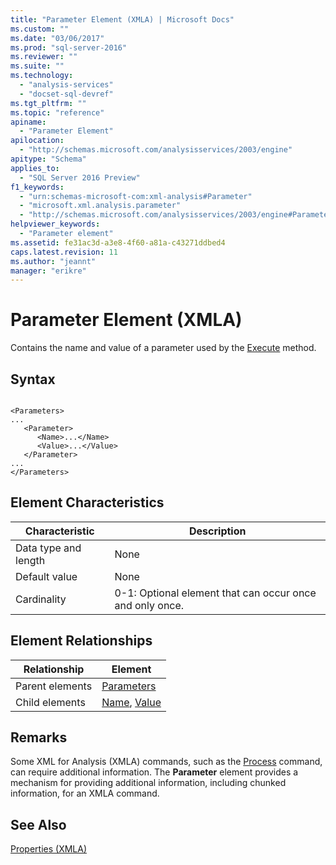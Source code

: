 ```yaml
---
title: "Parameter Element (XMLA) | Microsoft Docs"
ms.custom: ""
ms.date: "03/06/2017"
ms.prod: "sql-server-2016"
ms.reviewer: ""
ms.suite: ""
ms.technology: 
  - "analysis-services"
  - "docset-sql-devref"
ms.tgt_pltfrm: ""
ms.topic: "reference"
apiname: 
  - "Parameter Element"
apilocation: 
  - "http://schemas.microsoft.com/analysisservices/2003/engine"
apitype: "Schema"
applies_to: 
  - "SQL Server 2016 Preview"
f1_keywords: 
  - "urn:schemas-microsoft-com:xml-analysis#Parameter"
  - "microsoft.xml.analysis.parameter"
  - "http://schemas.microsoft.com/analysisservices/2003/engine#Parameter"
helpviewer_keywords: 
  - "Parameter element"
ms.assetid: fe31ac3d-a3e8-4f60-a81a-c43271ddbed4
caps.latest.revision: 11
ms.author: "jeannt"
manager: "erikre"
---
```

# Parameter Element (XMLA)
  Contains the name and value of a parameter used by the [Execute](../Topic/Execute%20Method%20\(XMLA\).md) method.  
  
## Syntax  
  
```  
  
<Parameters>  
...  
   <Parameter>  
      <Name>...</Name>  
      <Value>...</Value>  
   </Parameter>  
...  
</Parameters>  
```  
  
## Element Characteristics  
  
|Characteristic|Description|  
|--------------------|-----------------|  
|Data type and length|None|  
|Default value|None|  
|Cardinality|0-1: Optional element that can occur once and only once.|  
  
## Element Relationships  
  
|Relationship|Element|  
|------------------|-------------|  
|Parent elements|[Parameters](../../../analysis-services/xmla/xml-elements-properties/parameters-element-xmla.md)|  
|Child elements|[Name](../../../analysis-services/xmla/xml-elements-properties/name-element-parameter-xmla.md), [Value](../../../analysis-services/xmla/xml-elements-properties/value-element-parameter-xmla.md)|  
  
## Remarks  
 Some XML for Analysis (XMLA) commands, such as the [Process](../../../analysis-services/xmla/xml-elements-commands/process-element-xmla.md) command, can require additional information. The **Parameter** element provides a mechanism for providing additional information, including chunked information, for an XMLA command.  
  
## See Also  
 [Properties &#40;XMLA&#41;](../Topic/Properties%20\(XMLA\).md)  
  
  